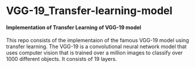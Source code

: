 # VGG-19_Transfer-learning-model
#### Implementation of Transfer Learning of VGG-19 model
This repo consists of the implementaion of the famous VGG-19 model using transfer learning. The VGG-19 is a convolutional neural network model that uses computer vision that is trained over a million images to classify over 1000 different objects. It consists of 19 layers.
